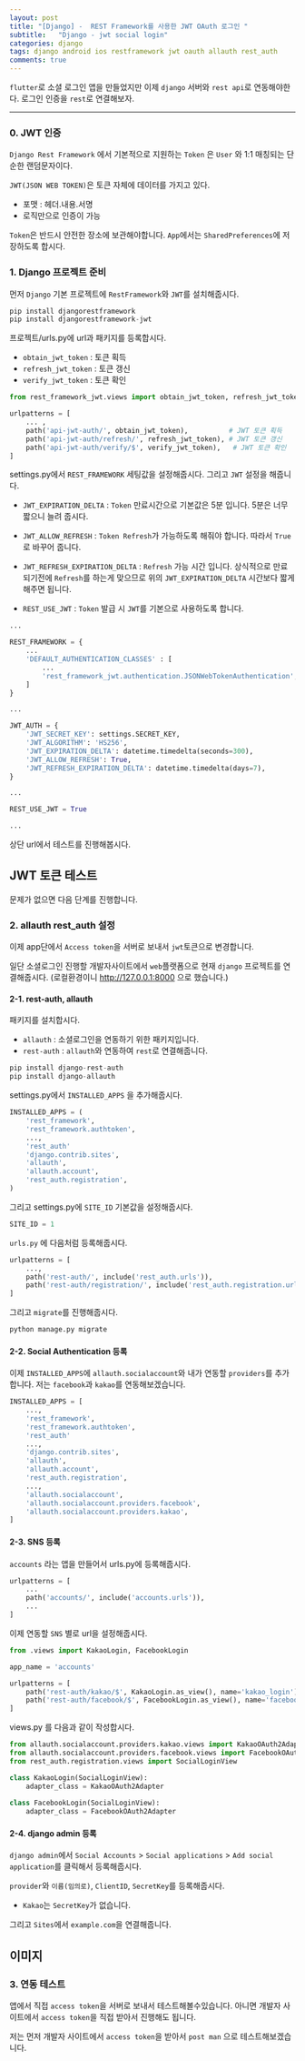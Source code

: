```yaml
---
layout: post
title: "[Django] -  REST Framework를 사용한 JWT OAuth 로그인 "
subtitle:   "Django - jwt social login"
categories: django
tags: django android ios restframework jwt oauth allauth rest_auth
comments: true
---
```


`flutter`로 소셜 로그인 앱을 만들었지만 이제 `django` 서버와 `rest api`로 연동해야한다. 로그인 인증을 `rest`로 연결해보자.


---

### 0. JWT 인증

`Django Rest Framework` 에서 기본적으로 지원하는 `Token` 은 `User` 와 1:1 매칭되는 단순한 랜덤문자이다.

`JWT(JSON WEB TOKEN)`은 토큰 자체에 데이터를 가지고 있다.
+ 포맷 : 헤더.내용.서명
+ 로직만으로 인증이 가능

`Token`은 반드시 안전한 장소에 보관해야합니다.
`App`에서는 `SharedPreferences`에 저장하도록 합시다.

### 1. Django 프로젝트 준비

먼저 `Django` 기본 프로젝트에 `RestFramework`와 `JWT`를 설치해줍시다.

```python
pip install djangorestframework
pip install djangorestframework-jwt
```

프로젝트/urls.py에 url과 패키지를 등록합시다.
+ `obtain_jwt_token` : 토큰 획득
+ `refresh_jwt_token` : 토큰 갱신
+ `verify_jwt_token` : 토큰 확인

```python
from rest_framework_jwt.views import obtain_jwt_token, refresh_jwt_token, verify_jwt_token

urlpatterns = [
    ... ,
    path('api-jwt-auth/', obtain_jwt_token),          # JWT 토큰 획득
    path('api-jwt-auth/refresh/', refresh_jwt_token), # JWT 토큰 갱신
    path('api-jwt-auth/verify/$', verify_jwt_token),   # JWT 토큰 확인
]
```

settings.py에서 `REST_FRAMEWORK` 세팅값을 설정해줍시다.
그리고 `JWT` 설정을 해줍니다.

+ `JWT_EXPIRATION_DELTA` : `Token` 만료시간으로 기본값은 5분 입니다. 5분은 너무 짧으니 늘려 줍시다.
+ `JWT_ALLOW_REFRESH` : `Token Refresh`가 가능하도록 해줘야 합니다. 따라서 `True`로 바꾸어 줍니다.
+ `JWT_REFRESH_EXPIRATION_DELTA` : `Refresh` 가능 시간 입니다. 상식적으로 만료 되기전에 `Refresh`를 하는게 맞으므로 위의 `JWT_EXPIRATION_DELTA` 시간보다 짧게 해주면 됩니다.

+ `REST_USE_JWT` : `Token` 발급 시 `JWT`를 기본으로 사용하도록 합니다.

```python
...

REST_FRAMEWORK = {
    ...
    'DEFAULT_AUTHENTICATION_CLASSES' : [
        ...
        'rest_framework_jwt.authentication.JSONWebTokenAuthentication',
    ]
}

...

JWT_AUTH = { 
    'JWT_SECRET_KEY': settings.SECRET_KEY, 
    'JWT_ALGORITHM': 'HS256', 
    'JWT_EXPIRATION_DELTA': datetime.timedelta(seconds=300), 
    'JWT_ALLOW_REFRESH': True, 
    'JWT_REFRESH_EXPIRATION_DELTA': datetime.timedelta(days=7), 
}

...

REST_USE_JWT = True

...
```

상단 url에서 테스트를 진행해봅시다.
## JWT 토큰 테스트

문제가 없으면 다음 단계를 진행합니다.


### 2. allauth rest_auth 설정

이제 app단에서 `Access token`을 서버로 보내서 `jwt`토큰으로 변경합니다.

일단 소셜로그인 진행할 개발자사이트에서 `web`플랫폼으로 현재 `django` 프로젝트를 연결해줍시다. (로컬환경이니 http://127.0.0.1:8000 으로 했습니다.)

#### 2-1. rest-auth, allauth

패키지를 설치합시다.
+ `allauth` : 소셜로그인을 연동하기 위한 패키지입니다.
+ `rest-auth` : `allauth`와 연동하여 `rest`로 연결해줍니다.

```python
pip install django-rest-auth
pip install django-allauth
```

settings.py에서 `INSTALLED_APPS` 을 추가해줍시다.

```python
INSTALLED_APPS = (
    'rest_framework',
    'rest_framework.authtoken',
    ...,
    'rest_auth'
    'django.contrib.sites',
    'allauth',
    'allauth.account',
    'rest_auth.registration',
)
```

그리고 settings.py에 `SITE_ID` 기본값을 설정해줍시다.

```python
SITE_ID = 1
```

`urls.py` 에 다음처럼 등록해줍시다.

```python
urlpatterns = [
    ...,
    path('rest-auth/', include('rest_auth.urls')),
    path('rest-auth/registration/', include('rest_auth.registration.urls'))
]
```

그리고 `migrate`를 진행해줍시다.

```python
python manage.py migrate
```

#### 2-2. Social Authentication 등록

이제 `INSTALLED_APPS`에 `allauth.socialaccount`와 내가 연동할 `providers`를 추가합니다. 
저는 `facebook`과 `kakao`를 연동해보겠습니다.

```python
INSTALLED_APPS = [
    ...,
    'rest_framework',
    'rest_framework.authtoken',
    'rest_auth'
    ...,
    'django.contrib.sites',
    'allauth',
    'allauth.account',
    'rest_auth.registration',
    ...,
    'allauth.socialaccount',
    'allauth.socialaccount.providers.facebook',
    'allauth.socialaccount.providers.kakao',
]
```

#### 2-3. SNS 등록

`accounts` 라는 앱을 만들어서 urls.py에 등록해줍시다.

```python
urlpatterns = [
    ...
    path('accounts/', include('accounts.urls')),
    ...
]
```

이제 연동할 `SNS` 별로 url을 설정해줍시다.

```python
from .views import KakaoLogin, FacebookLogin

app_name = 'accounts'

urlpatterns = [
    path('rest-auth/kakao/$', KakaoLogin.as_view(), name='kakao_login'),
    path('rest-auth/facebook/$', FacebookLogin.as_view(), name='facebook_login'),
]
```

views.py 를 다음과 같이 작성합시다.

```python
from allauth.socialaccount.providers.kakao.views import KakaoOAuth2Adapter
from allauth.socialaccount.providers.facebook.views import FacebookOAuth2Adapter
from rest_auth.registration.views import SocialLoginView

class KakaoLogin(SocialLoginView):
    adapter_class = KakaoOAuth2Adapter
    
class FacebookLogin(SocialLoginView):
    adapter_class = FacebookOAuth2Adapter
```

#### 2-4. django admin 등록

`django admin`에서 `Social Accounts` > `Social applications` > `Add social application`를 클릭해서 등록해줍시다.

`provider`와 `이름(임의로)`, `ClientID`, `SecretKey`를 등록해줍시다.
* `Kakao`는 `SecretKey`가 없습니다.

그리고 `Sites`에서 `example.com`을 연결해줍니다.

## 이미지

### 3. 연동 테스트

앱에서 직접 `access token`을 서버로 보내서 테스트해볼수있습니다.
아니면 개발자 사이트에서 `access token`을 직접 받아서 진행해도 됩니다.

저는 먼저 개발자 사이트에서 `access token`을 받아서 `post man` 으로 테스트해보겠습니다.

